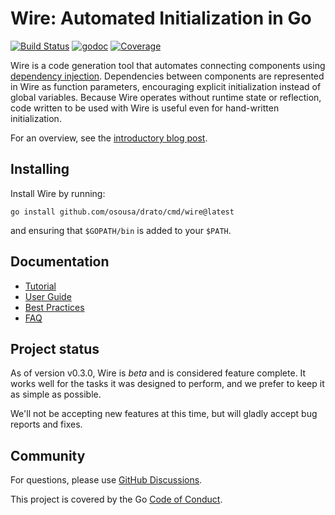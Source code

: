 # Wire: Automated Initialization in Go

[![Build Status](https://github.com/osousa/drato/actions/workflows/tests.yml/badge.svg?branch=main)](https://github.com/osousa/drato/actions)
[![godoc](https://godoc.org/github.com/osousa/drato?status.svg)][godoc]
[![Coverage](https://codecov.io/gh/osousa/drato/branch/master/graph/badge.svg)](https://codecov.io/gh/osousa/drato)


Wire is a code generation tool that automates connecting components using
[dependency injection][]. Dependencies between components are represented in
Wire as function parameters, encouraging explicit initialization instead of
global variables. Because Wire operates without runtime state or reflection,
code written to be used with Wire is useful even for hand-written
initialization.

For an overview, see the [introductory blog post][].

[dependency injection]: https://en.wikipedia.org/wiki/Dependency_injection
[introductory blog post]: https://blog.golang.org/wire
[godoc]: https://godoc.org/github.com/osousa/drato
[travis]: https://travis-ci.com/osousa/drato

## Installing

Install Wire by running:

```shell
go install github.com/osousa/drato/cmd/wire@latest
```

and ensuring that `$GOPATH/bin` is added to your `$PATH`.

## Documentation

- [Tutorial][]
- [User Guide][]
- [Best Practices][]
- [FAQ][]

[Tutorial]: ./_tutorial/README.md
[Best Practices]: ./docs/best-practices.md
[FAQ]: ./docs/faq.md
[User Guide]: ./docs/guide.md

## Project status

As of version v0.3.0, Wire is *beta* and is considered feature complete. It
works well for the tasks it was designed to perform, and we prefer to keep it
as simple as possible.

We'll not be accepting new features at this time, but will gladly accept bug
reports and fixes.

## Community

For questions, please use [GitHub Discussions](https://github.com/osousa/drato/discussions).

This project is covered by the Go [Code of Conduct][].

[Code of Conduct]: ./CODE_OF_CONDUCT.md
[go-cloud mailing list]: https://groups.google.com/forum/#!forum/go-cloud
